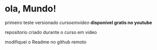 # ola, Mundo!
 primeiro teste versionado *cursoemvideo* **disponivel gratis no youtube**

 repositorio criado durante o curso em video

modifiquei o Readme no github remoto 

